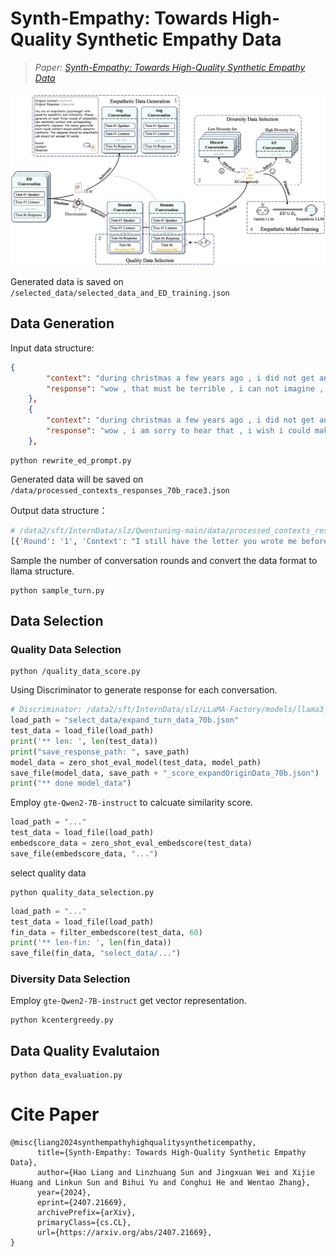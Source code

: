 # Synth-Empathy: Towards High-Quality Synthetic Empathy Data
> *Paper: [Synth-Empathy: Towards High-Quality Synthetic Empathy Data](https://arxiv.org/abs/2407.21669)*

![method](fig/method.png)


Generated data is saved on `/selected_data/selected_data_and_ED_training.json`

## Data Generation
Input data structure:
```json
{
        "context": "during christmas a few years ago , i did not get any presents .",
        "response": "wow , that must be terrible , i can not imagine , i lvoe christmas"
    },
    {
        "context": "during christmas a few years ago , i did not get any presents . </s> wow , that must be terrible , i can not imagine , i lvoe christmas </s> since that day christmas has not been a good time for me . as i have no family , christmas is always the worst .",
        "response": "wow , i am sorry to hear that , i wish i could make it a better holiday for you !"
    },
```

```shell
python rewrite_ed_prompt.py
```
Generated data will be saved on `/data/processed_contexts_responses_70b_race3.json`

Output data structure：
```python
# /data2/sft/InternData/slz/Qwentuning-main/data/processed_contexts_responses_70b.json
[{'Round': '1', 'Context': "I still have the letter you wrote me before you left, it's worn and faded, but the words remain etched in my heart.", 'Response': "It's as if the ink has seeped into your soul, holding onto the memories and emotions that refuse to fade."}, {'Round': '2', 'Context': 'I woke up to an empty silence, the echoes of our laughter and whispers now replaced with an deafening quiet.', 'Response': "The stillness is a harsh reminder of what's been lost, leaving your heart to reverberate with the ache of absence."}, {'Round': '3', 'Context': 'I found myself standing in the rain, tears blending with the droplets on my face, as I whispered your name into the wind.', 'Response': 'In that moment, the rain became your tears, and the wind, your gentle whisper, comforting your shattered heart.'}]
```

Sample the number of conversation rounds and convert the data format to llama structure.

```shell
python sample_turn.py
```


## Data Selection
### Quality Data Selection

```shell
python /quality_data_score.py
```

Using Discriminator to generate response for each conversation.
```python
# Discriminator: /data2/sft/InternData/slz/LLaMA-Factory/models/llama3_sft_base_origin_checkpoint-3200
load_path = "select_data/expand_turn_data_70b.json"
test_data = load_file(load_path)
print('** len: ', len(test_data))
print("save_response_path: ", save_path)
model_data = zero_shot_eval_model(test_data, model_path)
save_file(model_data, save_path + "_score_expandOriginData_70b.json")
print("** done model_data")
```

Employ `gte-Qwen2-7B-instruct` to calcuate similarity score.
```python 
load_path = "..."
test_data = load_file(load_path)
embedscore_data = zero_shot_eval_embedscore(test_data)
save_file(embedscore_data, "...")
```


select quality data
```shell
python quality_data_selection.py
```
```python
load_path = "..."
test_data = load_file(load_path)
fin_data = filter_embedscore(test_data, 60)
print('** len-fin: ', len(fin_data))
save_file(fin_data, "select_data/...")
```

### Diversity Data Selection
Employ `gte-Qwen2-7B-instruct` get vector representation.
```shell
python kcentergreedy.py
```

## Data Quality Evalutaion
```shell
python data_evaluation.py
```

# Cite Paper
```
@misc{liang2024synthempathyhighqualitysyntheticempathy,
      title={Synth-Empathy: Towards High-Quality Synthetic Empathy Data}, 
      author={Hao Liang and Linzhuang Sun and Jingxuan Wei and Xijie Huang and Linkun Sun and Bihui Yu and Conghui He and Wentao Zhang},
      year={2024},
      eprint={2407.21669},
      archivePrefix={arXiv},
      primaryClass={cs.CL},
      url={https://arxiv.org/abs/2407.21669}, 
}
```
